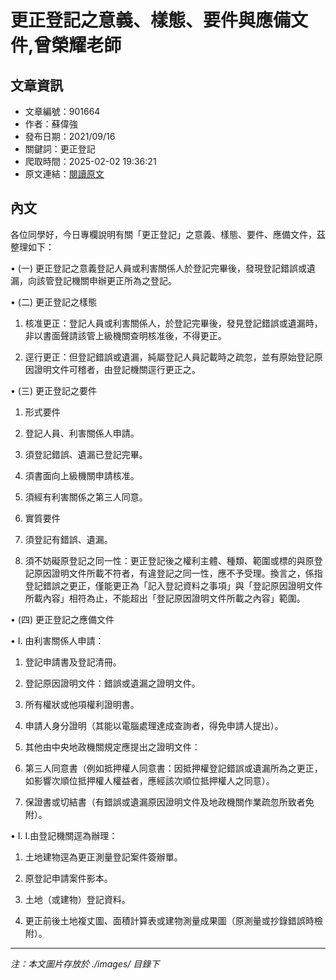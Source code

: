 # 更正登記之意義、樣態、要件與應備文件,曾榮耀老師

## 文章資訊
- 文章編號：901664
- 作者：蘇偉強
- 發布日期：2021/09/16
- 關鍵詞：更正登記
- 爬取時間：2025-02-02 19:36:21
- 原文連結：[閱讀原文](https://real-estate.get.com.tw/Columns/detail.aspx?no=901664)

## 內文
各位同學好，今日專欄說明有關「更正登記」之意義、樣態、要件、應備文件，茲整理如下：

• (一) 更正登記之意義登記人員或利害關係人於登記完畢後，發現登記錯誤或遺漏，向該管登記機關申辦更正所為之登記。

• (二) 更正登記之樣態

1. 核准更正：登記人員或利害關係人，於登記完畢後，發見登記錯誤或遺漏時，非以書面聲請該管上級機關查明核准後，不得更正。

2. 逕行更正：但登記錯誤或遺漏，純屬登記人員記載時之疏忽，並有原始登記原因證明文件可稽者，由登記機關逕行更正之。

• (三) 更正登記之要件

1. 形式要件

1. 登記人員、利害關係人申請。

2. 須登記錯誤、遺漏已登記完畢。

3. 須書面向上級機關申請核准。

4. 須經有利害關係之第三人同意。

2. 實質要件

1. 須登記有錯誤、遺漏。

2. 須不妨礙原登記之同一性：更正登記後之權利主體、種類、範圍或標的與原登記原因證明文件所載不符者，有違登記之同一性，應不予受理。換言之，係指登記錯誤之更正，僅能更正為「記入登記資料之事項」與「登記原因證明文件所載內容」相符為止，不能超出「登記原因證明文件所載之內容」範圍。

• (四) 更正登記之應備文件

• I. 由利害關係人申請：

1. 登記申請書及登記清冊。

2. 登記原因證明文件：錯誤或遺漏之證明文件。

3. 所有權狀或他項權利證明書。

4. 申請人身分證明（其能以電腦處理達成查詢者，得免申請人提出）。

5. 其他由中央地政機關規定應提出之證明文件：

1. 第三人同意書（例如抵押權人同意書：因抵押權登記錯誤或遺漏所為之更正，如影響次順位抵押權人權益者，應經該次順位抵押權人之同意）。

2. 保證書或切結書（有錯誤或遺漏原因證明文件及地政機關作業疏忽所致者免附）。

• I. I.由登記機關逕為辦理：

1. 土地建物逕為更正測量登記案件簽辦單。

2. 原登記申請案件影本。

3. 土地（或建物）登記資料。

4. 更正前後土地複丈圖、面積計算表或建物測量成果圖（原測量或抄錄錯誤時檢附）。
---
*注：本文圖片存放於 ./images/ 目錄下*
